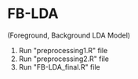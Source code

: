 # FB-LDA
(Foreground, Background LDA Model)
1.  Run "preprocessing1.R" file
2.  Run "preprocessing2.R" file
3.  Run "FB-LDA_final.R" file
